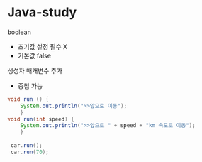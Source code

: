 # Java-study

boolean
- 초기값 설정 필수 X 
- 기본값 false

생성자 매개변수 추가
- 중첩 가능
```java
void run () {
	System.out.println(">>앞으로 이동");
	}
void run(int speed) {
	System.out.println(">>앞으로 " + speed + "km 속도로 이동");
	}
 
 car.run();
 car.run(70);
 ```
 












